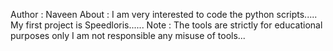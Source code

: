 Author : Naveen
About :
        I am very interested to code the python scripts.....
 My first project is Speedloris......
 Note : The tools are strictly for educational purposes only 
 I am not responsible any misuse of tools...
